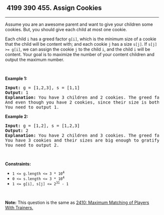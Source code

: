 <h2> 4199 390
455. Assign Cookies</h2><hr><div><p>Assume you are an awesome parent and want to give your children some cookies. But, you should give each child at most one cookie.</p>

<p>Each child <code>i</code> has a greed factor <code>g[i]</code>, which is the minimum size of a cookie that the child will be content with; and each cookie <code>j</code> has a size <code>s[j]</code>. If <code>s[j] &gt;= g[i]</code>, we can assign the cookie <code>j</code> to the child <code>i</code>, and the child <code>i</code> will be content. Your goal is to maximize the number of your content children and output the maximum number.</p>

<p>&nbsp;</p>
<p><strong class="example">Example 1:</strong></p>

<pre><strong>Input:</strong> g = [1,2,3], s = [1,1]
<strong>Output:</strong> 1
<strong>Explanation:</strong> You have 3 children and 2 cookies. The greed factors of 3 children are 1, 2, 3. 
And even though you have 2 cookies, since their size is both 1, you could only make the child whose greed factor is 1 content.
You need to output 1.
</pre>

<p><strong class="example">Example 2:</strong></p>

<pre><strong>Input:</strong> g = [1,2], s = [1,2,3]
<strong>Output:</strong> 2
<strong>Explanation:</strong> You have 2 children and 3 cookies. The greed factors of 2 children are 1, 2. 
You have 3 cookies and their sizes are big enough to gratify all of the children, 
You need to output 2.
</pre>

<p>&nbsp;</p>
<p><strong>Constraints:</strong></p>

<ul>
	<li><code>1 &lt;= g.length &lt;= 3 * 10<sup>4</sup></code></li>
	<li><code>0 &lt;= s.length &lt;= 3 * 10<sup>4</sup></code></li>
	<li><code>1 &lt;= g[i], s[j] &lt;= 2<sup>31</sup> - 1</code></li>
</ul>

<p>&nbsp;</p>
<p><strong>Note:</strong> This question is the same as <a href="https://leetcode.com/problems/maximum-matching-of-players-with-trainers/description/" target="_blank"> 2410: Maximum Matching of Players With Trainers.</a></p>
</div>